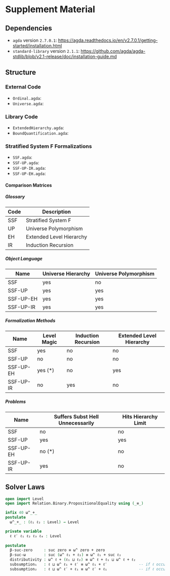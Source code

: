 # Supplement Material

## Dependencies

- `agda` version `2.7.0.1`: https://agda.readthedocs.io/en/v2.7.0.1/getting-started/installation.html
- `standard-library` version `2.1.1`: https://github.com/agda/agda-stdlib/blob/v2.1-release/doc/installation-guide.md

## Structure

### External Code

- `Ordinal.agda`: 
- `Universe.agda`: 

### Library Code

- `ExtendedHierarchy.agda`: 
- `BoundQuantification.agda`: 

### Stratified System F Formalizations

- `SSF.agda`: 
- `SSF-UP.agda`:
- `SSF-UP-IR.agda`:
- `SSF-UP-EH.agda`:

#### Comparison Matrices 

##### Glossary 

| Code | Description |
|-----|--------------------------|
| SSF | Stratified System F      |
| UP  | Universe Polymorphism    |
| EH  | Extended Level Hierarchy |
| IR  | Induction Recursion      |

##### Object Language

| Name       | Universe Hierarchy | Universe Polymorphism |
|------------|--------------------|-----------------------|
| SSF        | yes                | no                    |
| SSF-UP     | yes                | yes                   |
| SSF-UP-EH  | yes                | yes                   |
| SSF-UP-IR  | yes                | yes                   |

##### Formalization Methods

| Name       | Level Magic | Induction Recursion | Extended Level Hierarchy |
|------------|-------------|---------------------|--------------------------|
| SSF        | yes         | no                  | no                       |
| SSF-UP     | no          | no                  | no                       |
| SSF-UP-EH  | yes (*)     | no                  | yes                      | 
| SSF-UP-IR  | no          | yes                 | no                       |


##### Problems 

| Name       | Suffers Subst Hell Unnecessarily | Hits Hierarchy Limit |
|------------|--------------------|----------------------|
| SSF        | no                 | no                   |
| SSF-UP     | yes                | yes                  |
| SSF-UP-EH  | no (*)             | no                   |
| SSF-UP-IR  | yes                | no                   |

## Solver Laws

```agda
open import Level
open import Relation.Binary.PropositionalEquality using (_≡_)

infix 40 ω^_+_
postulate
  ω^_+_ : (ℓ₁ ℓ₂ : Level) → Level

private variable
  ℓ ℓ′ ℓ₁ ℓ₂ ℓ₃ ℓ₄ : Level
  
postulate 
  β-suc-zero     : suc zero ≡ ω^ zero + zero                                     -- by definition 
  β-suc-ω        : suc (ω^ ℓ₁ + ℓ₂) ≡ ω^ ℓ₁ + suc ℓ₂                             -- by definition      
  distributivity : ω^ ℓ + (ℓ₁ ⊔ ℓ₂) ≡ ω^ ℓ + ℓ₁ ⊔ ω^ ℓ + ℓ₂                      -- ω^_+_ distributes _⊔_
  subsumption₁   : ℓ ⊔ ω^ ℓ₁ + ℓ′ ≡ ω^ ℓ₁ + ℓ′              -- if ℓ occurs in ℓ′ -- _⊔_ subsumes ω^_+_ additive component
  subsumption₂   : ℓ ⊔ ω^ ℓ′ + ℓ₁ ≡ ω^ ℓ′ + ℓ₁              -- if ℓ occurs in ℓ′ -- _⊔_ subsumes ω^_+_ exponentiation component
```